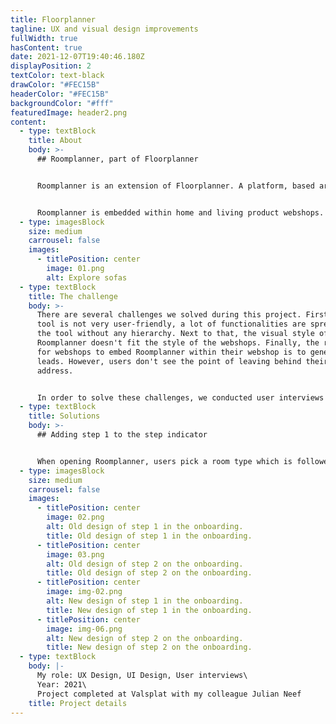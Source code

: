 ```yaml
---
title: Floorplanner
tagline: UX and visual design improvements
fullWidth: true
hasContent: true
date: 2021-12-07T19:40:46.180Z
displayPosition: 2
textColor: text-black
drawColor: "#FEC15B"
headerColor: "#FEC15B"
backgroundColor: "#fff"
featuredImage: header2.png
content:
  - type: textBlock
    title: About
    body: >-
      ## Roomplanner, part of Floorplanner


      Roomplanner is an extension of Floorplanner. A platform, based around a floor plan editor that runs in every browser. The tool gives users the ability to make great looking architectural visualisations of their home and interior in an easy and accessible way. Floorplanner was the first fully browser-based 2D & 3D planner, and since then over 25 million users worldwide have registered for a account and in together created over 40 million plans and a multitude of great 2D & 3D images.


      Roomplanner is embedded within home and living product webshops. Users use Roomplanner to view the webshops' products in a room they created themselves.
  - type: imagesBlock
    size: medium
    carrousel: false
    images:
      - titlePosition: center
        image: 01.png
        alt: Explore sofas
  - type: textBlock
    title: The challenge
    body: >-
      There are several challenges we solved during this project. First, the
      tool is not very user-friendly, a lot of functionalities are spread over
      the tool without any hierarchy. Next to that, the visual style of
      Roomplanner doesn't fit the style of the webshops. Finally, the relevance
      for webshops to embed Roomplanner within their webshop is to generate
      leads. However, users don't see the point of leaving behind their email
      address.


      In order to solve these challenges, we conducted user interviews with the target audience of Roomplanner.
  - type: textBlock
    title: Solutions
    body: >-
      ## Adding step 1 to the step indicator


      When opening Roomplanner, users pick a room type which is followed by step 2: selecting a room shape. A step indicator shows the current step to the user. However, this indicator is missing at step 1, which implies that users start the onboarding at step 2. That's why we added the step indicator to step 1 as well.
  - type: imagesBlock
    size: medium
    carrousel: false
    images:
      - titlePosition: center
        image: 02.png
        alt: Old design of step 1 in the onboarding.
        title: Old design of step 1 in the onboarding.
      - titlePosition: center
        image: 03.png
        alt: Old design of step 2 on the onboarding.
        title: Old design of step 2 on the onboarding.
      - titlePosition: center
        image: img-02.png
        alt: New design of step 1 in the onboarding.
        title: New design of step 1 in the onboarding.
      - titlePosition: center
        image: img-06.png
        alt: New design of step 2 on the onboarding.
        title: New design of step 2 on the onboarding.
  - type: textBlock
    body: |-
      My role: UX Design, UI Design, User interviews\
      Year: 2021\
      Project completed at Valsplat with my colleague Julian Neef
    title: Project details
---
```


